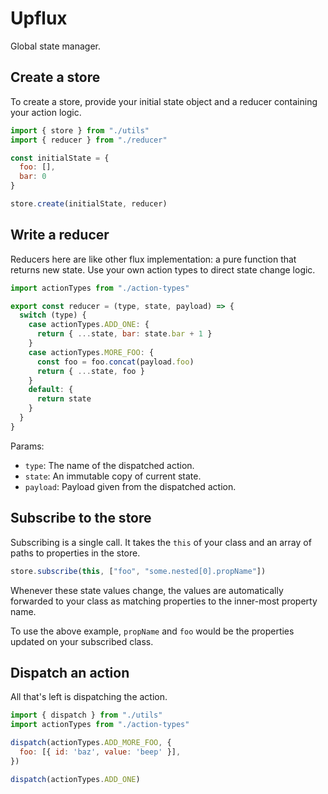 # Upflux

Global state manager.

## Create a store

To create a store, provide your initial state object and a reducer containing your action logic.

```js
import { store } from "./utils"
import { reducer } from "./reducer"

const initialState = {
  foo: [],
  bar: 0
}

store.create(initialState, reducer)
```

## Write a reducer

Reducers here are like other flux implementation: a pure function that returns new state. Use your own action types to direct state change logic.

```js
import actionTypes from "./action-types"

export const reducer = (type, state, payload) => {
  switch (type) {
    case actionTypes.ADD_ONE: {
      return { ...state, bar: state.bar + 1 }
    }
    case actionTypes.MORE_FOO: {
      const foo = foo.concat(payload.foo)
      return { ...state, foo }
    }
    default: {
      return state
    }
  }
}
```

Params:
- `type`: The name of the dispatched action.
- `state`: An immutable copy of current state.
- `payload`: Payload given from the dispatched action.

## Subscribe to the store

Subscribing is a single call. It takes the `this` of your class and an array of paths to properties in the store.

```js
store.subscribe(this, ["foo", "some.nested[0].propName"])
```

Whenever these state values change, the values are automatically forwarded to your class as matching properties to the inner-most property name.

To use the above example, `propName` and `foo` would be the properties updated on your subscribed class.

## Dispatch an action

All that's left is dispatching the action.

```js
import { dispatch } from "./utils"
import actionTypes from "./action-types"

dispatch(actionTypes.ADD_MORE_FOO, {
  foo: [{ id: 'baz', value: 'beep' }],
})

dispatch(actionTypes.ADD_ONE)
```
